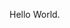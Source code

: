 <html>
  <head>
    <title>Portfolio!</title>
  </head>
  <body>
    <p>Hello World.</p>
  </body>
</html>
